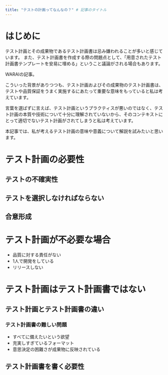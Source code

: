 ```yaml
---
title: "テストの計画ってなんなの？" # 記事のタイトル
---
```


# はじめに

テスト計画とその成果物であるテスト計画書は忌み嫌われることが多いと感じています。
また、テスト計画書を作成する際の問題点として、「用意されたテスト計画書テンプレートを安易に埋める」ということ議論がされる場合もあります。

WARAIの記事。

こういった背景がありつつも、テスト計画およびその成果物のテスト計画書は、テストや品質保証をうまく実施するにあたって重要な意味をもっていると私は考えています。

言葉を選ばずに言えば、テスト計画というプラクティスが悪いのではなく、テスト計画の本質や技術について十分に理解されていないから、そのコンテキストにとって適切でないテスト計画がされてしまうと私は考えています。

本記事では、私が考えるテスト計画の意味や意義について解説を試みたいと思います。

# テスト計画の必要性

## テストの不確実性

## テストを選択しなければならない

## 合意形成

# テスト計画が不必要な場合
- 品質に対する責任がない
- 1人で開発をしている
- リリースしない

# テスト計画はテスト計画書ではない

## テスト計画とテスト計画書の違い

### テスト計画書の難しい問題
- すべてに備えたいという欲望
- 充実しすぎているフォーマット
- 意思決定の困難さが成果物に反映されている


## テスト計画書を書く必要性